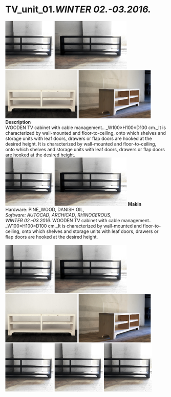 # TV_unit_01._WINTER 02.-03.2016._
<img src="/projects/TV_unit_01/000.jpg" height="150"> <img src="/projects/TV_unit_01/001.jpg" height="150"> <img src="/projects/TV_unit_01/002.jpg" height="150"> <img src="/projects/TV_unit_01/003.jpg" height="150">  
**Description**  
WOODEN TV cabinet with cable management.. _W100×H100×D100 cm._It is characterized by wall-mounted and floor-to-ceiling, onto which shelves and storage units with leaf doors, drawers or flap doors are hooked at the desired height. It is characterized by wall-mounted and floor-to-ceiling, onto which shelves and storage units with leaf doors, drawers or flap doors are hooked at the desired height. 
<br>
<img src="/projects/TV_unit_01/000.jpg" height="150"> <img src="/projects/TV_unit_01/001.jpg" height="150"> 
**Makin**  
Hardware: PINE_WOOD, DANISH OIL,  
_Software:_ _AUTOCAD_, _ARCHICAD_, _RHINOCEROUS_,  
_WINTER 02.-03.2016._ WOODEN TV cabinet with cable management.. _W100×H100×D100 cm._It is characterized by wall-mounted and floor-to-ceiling, onto which shelves and storage units with leaf doors, drawers or flap doors are hooked at the desired height.  
<br>
<img src="/projects/TV_unit_01/000.jpg" height="150"> <img src="/projects/TV_unit_01/001.jpg" height="150"> <img src="/projects/TV_unit_01/002.jpg" height="150"> <img src="/projects/TV_unit_01/003.jpg" height="150"> <img src="/projects/TV_unit_01/000.jpg" height="150"> <img src="/projects/TV_unit_01/000.jpg" height="150"> <img src="/projects/TV_unit_01/000.jpg" height="150">
